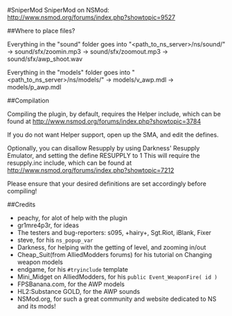 #SniperMod
SniperMod on NSMod: http://www.nsmod.org/forums/index.php?showtopic=9527

##Where to place files?

Everything in the "sound" folder goes into "<path_to_ns_server>/ns/sound/"
 -> sound/sfx/zoomin.mp3
 -> sound/sfx/zoomout.mp3
 -> sound/sfx/awp_shoot.wav

Everything in the "models" folder goes into "<path_to_ns_server>/ns/models/"
 -> models/v_awp.mdl
 -> models/p_awp.mdl

##Compilation

Compiling the plugin, by default, requires the Helper include, which can be found at
http://www.nsmod.org/forums/index.php?showtopic=3784

If you do not want Helper support, open up the SMA, and edit the defines.

Optionally, you can disallow Resupply by using Darkness' Resupply Emulator, and setting the define RESUPPLY to 1
This will require the resupply.inc include, which can be found at
http://www.nsmod.org/forums/index.php?showtopic=7212

Please ensure that your desired definitions are set accordingly before compiling!

##Credits
* peachy, for alot of help with the plugin
* gr1mre4p3r, for ideas
* The testers and bug-reporters: s095, +hairy+, Sgt.Riot, iBlank, Fixer
* steve, for his `ns_popup_var`
* Darkness, for helping with the getting of level, and zooming in/out
* Cheap_Suit(from AlliedModders forums) for his tutorial on Changing weapon models
* endgame, for his `#tryinclude` template
* Mini_Midget on AlliedModders, for his `public Event_WeaponFire( id )`
* FPSBanana.com, for the AWP models
* HL2:Substance GOLD, for the AWP sounds
* NSMod.org, for such a great community and website dedicated to NS and its mods!